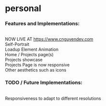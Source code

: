 # personal
### Features and Implementations:
<br>NOW LIVE AT https://www.cnguyendev.com
<br> Self-Portrait
<br> Loadup Element Animation 
<br> Home / Projects page(s)
<br> Projects showcase
<br> Projects Page is now responsive
<br> Other aesthetics such as icons
### TODO / Future Implementations: 
<br> Responsiveness to adapt to different resolutions
